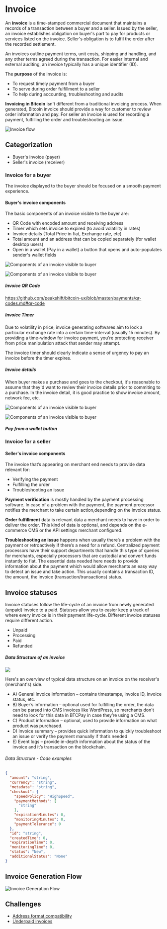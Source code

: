 # Invoice

An **invoice** is a time-stamped commercial document that maintains a records of a transaction between a buyer and a seller. Issued by the seller, an invoice establishes obligation on buyer's part to pay for products or services listed on the invoice. Seller's obligation is to fulfil the order after the recorded settlement.

An invoices outline payment terms, unit costs, shipping and handling, and any other terms agreed during the transaction. For easier internal and external auditing, an invoice typically has a unique identifier (ID).

The **purpose** of the invoice is:

- To request timely payment from a buyer
- To serve during order fulfillment to a seller
- To help during accounting, troubleshooting and audits

**Invoicing in Bitcoin** isn't different from a traditional invoicing process. When generated, Bitcoin invoice should provide a way for customer to review order information and pay. For seller an invoice is used for recording a payment, fulfilling the order and troubleshooting an issue. 

![Invoice flow](/Assets/img/Elements/Invoice/SimpleInvoiceFlow.png)

## Categorization

* Buyer's invoice (payer)
* Seller's invoice (receiver)

### Invoice for a buyer

The invoice displayed to the buyer should be focused on a smooth payment experience.

#### Buyer's invoice components

The basic components of an invoice visible to the buyer are:

* QR Code with encoded amount and receiving address
* Timer which sets invoice to expired (to avoid volatility in rates)
* Invoice details (Total Price in fiat, Exchange rate, etc)
* Total amount and an address that can be copied separately (for wallet desktop users)
* Open in a wallet (Pay in a wallet) a button that opens and auto-populates sender's wallet fields

![Components of an invoice visible to buyer](/Assets/img/Elements/Invoice/InvoiceScanTab.png)

![Components of an invoice visible to buyer](/Assets/img/Elements/Invoice/InvoiceCopyTab.png)

##### Invoice QR Code

https://github.com/peakshift/bitcoin-ux/blob/master/payments/qr-codes.md#qr-code

##### Invoice Timer

Due to volatility in price, invoice generating softwares aim to lock a particular exchange rate into a certain time-interval (usually 15 minutes). By providing a time-window for invoice payment, you're protecting receiver from price manipulation attack that sender may attempt. 

The invoice timer should clearly indicate a sense of urgency to pay an invoice before the timer expires.

##### Invoice details

When buyer makes a purchase and goes to the checkout, it's reasonable to assume that they'd want to review their invoice details prior to commiting to a purchase. In the invoice detail, it is good practice to show invoice amount, network fee, etc.

![Components of an invoice visible to buyer](/Assets/img/Elements/Invoice/InvoiceScanTabInvoideDetails.png)

![Components of an invoice visible to buyer](/Assets/img/Elements/Invoice/InvoiceCopyTabInvoideDetails.png.png)

##### Pay from a wallet button

### Invoice for a seller

#### Seller's invoice components

The invoice that’s appearing on merchant end needs to provide data relevant for:

* Verifying the payment
* Fulfilling the order
* Troubleshooting an issue

**Payment verification** is mostly handled by the payment processing software. In case of a problem with the payment, the payment processor notifies the merchant to take certain action,depending on the invoice status.

**Order fulfillment** data is relevant data a merchant needs to have in order to deliver the order. This kind of data is optional, and depends on the e-commerce CMS or the API settings merchant configured.

**Troubleshooting an issue** happens when usually there’s a problem with the payment or retroactively if there’s a need for a refund. Centralized payment processors have their support departments that handle this type of queries for merchants, especially processors that are custodial and convert funds instantly to fiat. The essential data needed here needs to provide information about the payment which would allow merchants an easy way to detect an issue and take action. This usually contains a transaction ID, the amount, the invoice (transaction/transactions) status.

## Invoice statuses

Invoice statuses follow the life-cycle of an invoice from newly generated (unpaid) invoice to a paid. Statuses allow you to easier keep a track of 
where every invoice is in their payment life-cycle. Different invoice statuses require different action.

- Unpaid
- Processing
- Paid
- Refunded

##### Data Structure of an invoice

![](/Assets/img/MerchantInvoiceData.png)

Here's an overview of typical data structure on an invoice on the receiver's (merchant's) side.

* A) General Invoice information – contains timestamps, invoice ID, invoice status, etc.
* B) Buyer’s information – optional used for fulfilling the order, the data can be parsed into CMS invoices like WordPress, so merchants don't need to look for this data in BTCPay in case they’re using a CMS.
* C) Product information – optional, used to provide information on what product was purchased.
* D) Invoice summary – provides quick information to quickly troubleshoot an issue or verify the payment manually if that’s needed
* E) Event logs – provide in-depth information about the status of the invoice and it’s transaction on the blockchain.

###### Data Structure - Code examples

```json
{
  "amount": "string",
  "currency": "string",
  "metadata": "string",
  "checkout": {
    "speedPolicy": "HighSpeed",
    "paymentMethods": [
      "string"
    ],
    "expirationMinutes": 0,
    "monitoringMinutes": 0,
    "paymentTolerance": 0
  },
  "id": "string",
  "createdTime": 0,
  "expirationTime": 0,
  "monitoringTime": 0,
  "status": "New",
  "additionalStatus": "None"
}
```
## Invoice Generation Flow

![Invoice Generation Flow](/Assets/img/InvoiceGenerationFlow.png)

## Challenges

- [Address format compatibility](InvoiceProblems.md#paying-from-an-exchange-underpaid-invoice)
- [Underpaid invoices](InvoiceProblems.md#paying-from-an-exchange-underpaid-invoice)
